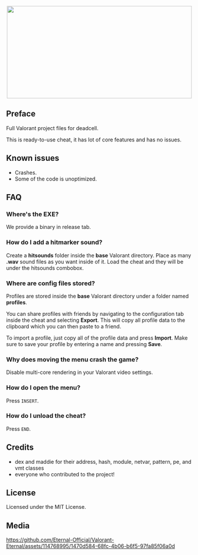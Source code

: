 <p align="center">
  <img width="500" height="250" src="https://i.imgur.com/cEwKoeV.png">
</p>

## Preface
Full Valorant project files for deadcell.

This is ready-to-use cheat, it has lot of core features and has no issues.

## Known issues
- Crashes.
- Some of the code is unoptimized.

## FAQ
### Where's the EXE?
We provide a binary in release tab.

### How do I add a hitmarker sound?
Create a **hitsounds** folder inside the **base** Valorant directory.
Place as many **.wav** sound files as you want inside of it. Load the cheat and they will be under the hitsounds combobox.

### Where are config files stored?
Profiles are stored inside the **base** Valorant directory under a folder named **profiles**.

You can share profiles with friends by navigating to the configuration tab inside the cheat and selecting **Export**. This will copy all profile data to the clipboard which you can then paste to a friend.

To import a profile, just copy all of the profile data and press **Import**. Make sure to save your profile by entering a name and pressing **Save**.

### Why does moving the menu crash the game?
Disable multi-core rendering in your Valorant video settings.

### How do I open the menu?
Press `INSERT`.

### How do I unload the cheat?
Press `END`.

## Credits 
- dex and maddie for their address, hash, module, netvar, pattern, pe, and vmt classes
- everyone who contributed to the project!

## License
Licensed under the MIT License.

## Media
https://github.com/Eternal-Official/Valorant-Eternal/assets/114768995/1470d584-68fc-4b06-b6f5-97fa85f06a0d 
